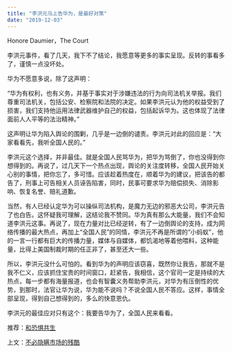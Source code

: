```yaml
---
title: "李洪元马上告华为，是最好对策"
date: "2019-12-03"
---
```


Honore Daumier，The Court

  

李洪元事件，看了几天，我下不了结论，我愿意等更多的事实呈现。反转的事看多了，谨慎一点没坏处。  

  

华为不愿意多说，除了这声明：

  

“华为有权利，也有义务，并基于事实对于涉嫌违法的行为向司法机关举报。我们尊重司法机关，包括公安、检察院和法院的决定。如果李洪元认为他的权益受到了损害，我们支持他运用法律武器维护自己的权益，包括起诉华为。这也体现了法律面前人人平等的法治精神。”

  

这声明让华为陷入舆论的围剿，几乎是一边倒的谴责。李洪元对此的回应是：“大家看看先，我听全国人民的。”

  

李洪元这个选择，并非最佳。就是全国人民骂华为，把华为骂倒了，你也没得到你想得到的。再说了，过几天下一个热点出现，舆论的关注度转移，全国人民开始关心别的事情，把你忘了，多可惜。应该趁着热度在，顺着华为的建议，把该告的都告了，刑事上可告相关人员诬告陷害，同时，民事可要求华为赔偿损失、消除影响、恢复名誉、赔礼道歉。

  

当然，有人已经认定华为可以操纵司法机构，是魔力无边的邪恶大公司，李洪元告了也白告。这怀疑我可理解，这结论我不赞同。华为真有那么大能量，我们不会知道李洪元这事。再说了，现在力量对比已经逆转，有了一边倒舆论的支持，成为网络传播的最大热点，再加上“全国人民”的同情，李洪元不再是所谓的“小蚂蚁”，他的一言一行都有巨大的传播力量，媒体与自媒体，都饥渴地等着他喂料，这种能量，比得上美国制裁时期的任正非了，甚至还大一些。

  

所以，李洪元没什么可怕的。看到华为的声明应该窃喜，既然你让我告，那就不是我不仁义，应该抓住宝贵的时间窗口，赶紧告，我相信，这个官司一定是持续的大热点，每一步都有海量报道，也会有智囊义务帮助李洪元，对华为有压倒性的优势，到那时，法官让华为说，华为能不说吗？不说全国人民不答应。这样，事情全部呈现，得到自己想得到的，多么的快意恩仇。

  

李洪元的最佳应对只有这个：我要告华为了，全国人民来看看。

  

推荐：[和恐惧共生](http://mp.weixin.qq.com/s?__biz=MjM5NDU0Mjk2MQ==&mid=2651636063&idx=1&sn=035acfa3dba693d0096291545c5eee74&chksm=bd7e45418a09cc57014260317720b93a7cdbf531734c60bb4e9f497c2c5462223bc0044d110e&scene=21#wechat_redirect)  

上文：[不必隐瞒市场的残酷](http://mp.weixin.qq.com/s?__biz=MjM5NDU0Mjk2MQ==&mid=2651636415&idx=1&sn=81b85c5095b9302e2d7dd788d3ddb9b6&chksm=bd7e46a18a09cfb7781bc370d011f4cdcb3092684b6911573a3d6d90aeea78013a1ddaa59b3b&scene=21#wechat_redirect)

